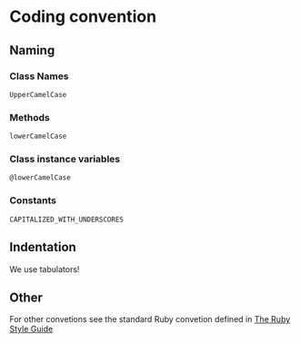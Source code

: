 # Coding convention #

## Naming ##

### Class Names ###

    UpperCamelCase

### Methods ###

    lowerCamelCase

### Class instance variables ###

    @lowerCamelCase

### Constants ###

    CAPITALIZED_WITH_UNDERSCORES

## Indentation ##

We use tabulators!

## Other ##

For other convetions see the standard Ruby convetion defined in [The Ruby Style Guide](https://github.com/bbatsov/ruby-style-guide)

